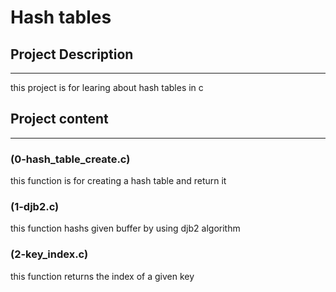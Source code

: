 # Hash tables
## Project Description
-------------
this project is for learing about hash tables in c

## Project content
------------
### (0-hash_table_create.c)
this function is for creating a hash table and return it
### (1-djb2.c)
this function hashs given buffer by using djb2 algorithm
### (2-key_index.c)
this function returns the index of a given key
